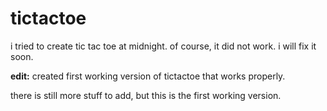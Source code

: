 # tictactoe
i tried to create tic tac toe at midnight.
of course, it did not work.
i will fix it soon.

**edit:** created first working version of tictactoe that works properly.

there is still more stuff to add, but this is the first working version.
